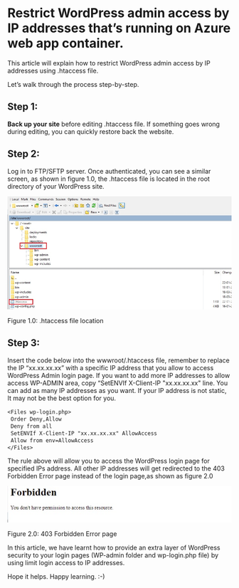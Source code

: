 
Restrict WordPress admin access by IP addresses that’s running on Azure web app container.
=======
This article will explain how to restrict WordPress admin access by IP addresses using .htaccess file.

Let’s walk through the process step-by-step.

**Step 1:**
-----------

**Back up your site** before editing .htaccess file. If something goes wrong during editing, you can quickly restore back the website.

**Step 2:**
-----

Log in to FTP/SFTP server. Once authenticated, you can see a similar screen, as shown in figure 1.0, the .htaccess file is located in the root directory of your WordPress site.

 ![Image](/Restrict-WordPress-admin-access-by-IP/media/htaccess_file_location.jpg "icon")
 
  Figure 1.0: .htaccess file location

**Step 3:**
----

Insert the code below into the wwwroot/.htaccess file, remember to replace the IP “xx.xx.xx.xx” with a specific IP address that you allow to access WordPress Admin login page. If you want to add more IP addresses to allow access WP-ADMIN area, copy “SetENVIf X-Client-IP "xx.xx.xx.xx" line. You can add as many IP addresses as you want. If your IP address is not static, It may not be the best option for you.
```
<Files wp-login.php>
 Order Deny,Allow
 Deny from all
 SetENVIf X-Client-IP "xx.xx.xx.xx" AllowAccess
 Allow from env=AllowAccess
</Files>
```


The rule above will allow you to access the WordPress login page for specified IPs address. All other IP addresses will get redirected to the 403 Forbidden Error page instead of the login page,as shown as figure 2.0

 ![Image](/Restrict-WordPress-admin-access-by-IP/media/403_Forbidden_err_page.jpg "icon")
 
 Figure 2.0: 403 Forbidden Error page
 
 In this article, we have learnt how to provide an extra layer of WordPress security to your login pages (WP-admin folder and wp-login.php file) by using limit login access to IP addresses.
 
 
Hope it helps. Happy learning. :-) 

 
